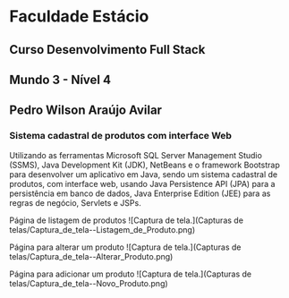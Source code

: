 # Faculdade Estácio
## Curso Desenvolvimento Full Stack
## Mundo 3 - Nível 4
## Pedro Wilson Araújo Avilar

### Sistema cadastral de produtos com interface Web


Utilizando as ferramentas Microsoft SQL Server Management Studio (SSMS), Java Development Kit (JDK), NetBeans e o framework Bootstrap para desenvolver um aplicativo em Java, sendo um sistema cadastral de produtos, com interface web, usando Java Persistence API (JPA) para a persistência em banco de dados, Java Enterprise Edition (JEE) para as regras de negócio, Servlets e JSPs.


Página de listagem de produtos
![Captura de tela.](Capturas de telas/Captura_de_tela--Listagem_de_Produto.png)


Página para alterar um produto
![Captura de tela.](Capturas de telas/Captura_de_tela--Alterar_Produto.png)


Página para adicionar um produto
![Captura de tela.](Capturas de telas/Captura_de_tela--Novo_Produto.png)